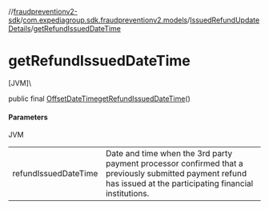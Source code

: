 //[fraudpreventionv2-sdk](../../../index.md)/[com.expediagroup.sdk.fraudpreventionv2.models](../index.md)/[IssuedRefundUpdateDetails](index.md)/[getRefundIssuedDateTime](get-refund-issued-date-time.md)

# getRefundIssuedDateTime

[JVM]\

public final [OffsetDateTime](https://docs.oracle.com/javase/8/docs/api/java/time/OffsetDateTime.html)[getRefundIssuedDateTime](get-refund-issued-date-time.md)()

#### Parameters

JVM

| | |
|---|---|
| refundIssuedDateTime | Date and time when the 3rd party payment processor confirmed that a previously submitted payment refund has issued at the participating financial institutions. |
